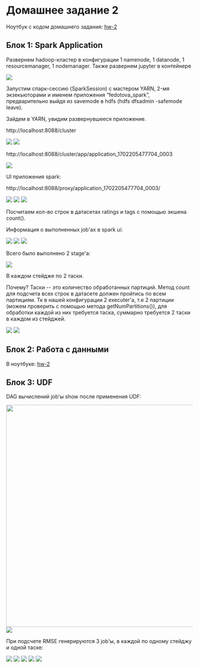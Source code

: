# Домашнее задание 2

Ноутбук с кодом домашнего задания: [hw-2](https://github.com/diffitask/big-data-ml-course/blob/hw-2/homeworks/hw-2/homework-2.ipynb)

## Блок 1: Spark Application

Развернем hadoop-кластер в конфигурации 1 namenode, 1 datanode, 1 resourcemanager, 1 nodemanager. Также развернем
jupyter в контейнере

<img src="block-1/screenshots/1-hadoop-cluster.png">

Запустим спарк-сессию (SparkSession) с мастером YARN, 2-мя экзекьюторами и именем приложения “fedotova_spark”,
предварительно выйдя из savemode в hdfs (hdfs dfsadmin -safemode leave).

Зайдем в YARN, увидим развернувшееся приложение.

http://localhost:8088/cluster

<img src="block-1/screenshots/2-yarn-app-1.png">
<img src="block-1/screenshots/2-yarn-app-2.png">

http://localhost:8088/cluster/app/application_1702205477704_0003

<img src="block-1/screenshots/2-yarn-app-3.png">

UI приложения spark:

http://localhost:8088/proxy/application_1702205477704_0003/

<img src="block-1/screenshots/3-ui-app-spark-1.png">
<img src="block-1/screenshots/3-ui-app-spark-2.png">
<img src="block-1/screenshots/3-ui-app-spark-3.png">

Посчитаем кол-во строк в датасетах ratings и tags с помощью экшена count().

Информация о выполненных job'ах в spark ui:

<img src="block-1/screenshots/4-jobs.png">
<img src="block-1/screenshots/4-job-1.png">
<img src="block-1/screenshots/4-job-2.png">

Всего было выполнено 2 stage'а:

<img src="block-1/screenshots/4-stages.png">

В каждом стейдже по 2 таски.

Почему? Таски -- это количество обработанных партиций. Метод count для подсчета всех строк
в датасете должен пройтись по всем партициям. Тк в нашей конфигурации 2 executer'а, т.е 2 партиции (можем проверить с
помощью метода getNumPartitions()), для обработки каждой из них требуется таска, суммарно требуется 2 таски в каждом
из стейджей.

<img src="block-1/screenshots/4-tasks-1.png">
<img src="block-1/screenshots/4-tasks-2.png">

## Блок 2: Работа с данными

В ноутбуке: [hw-2](https://github.com/diffitask/big-data-ml-course/blob/hw-2/homeworks/hw-2/homework-2.ipynb)

## Блок 3: UDF

DAG вычислений job'ы show после применения UDF:

<img src="block-3/screenshots/show-dag-1.png" height="600">
<img src="block-3/screenshots/show-dag-2.png">

При подсчете RMSE генерируются 3 job'ы, в каждой по одному стейджу и одной таске:

<img src="block-3/screenshots/rmse-jobs.png">
<img src="block-3/screenshots/rmse-job-1.png">
<img src="block-3/screenshots/rmse-job-2.png">
<img src="block-3/screenshots/rmse-job-3-1.png">
<img src="block-3/screenshots/rmse-job-3-2.png">
